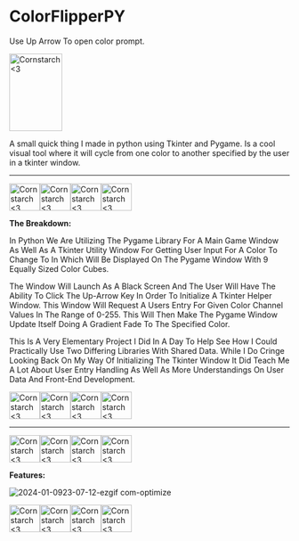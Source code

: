 # ColorFlipperPY

Use Up Arrow To open color prompt.

<img src="https://github.com/Kingerthanu/ColorFlipperPY/assets/76754592/c9fe86b1-ff04-41e9-b076-3c5480dc3ab4" alt="Cornstarch <3" width="95" height="139">

A small quick thing I made in python using Tkinter and Pygame. Is a cool visual tool where it will cycle from one color to another specified by the user in a tkinter window.

----------------------------------------------
<img src="https://github.com/Kingerthanu/ColorFlipperPY/assets/76754592/f311f319-3521-412e-8729-3e63e21a9164" alt="Cornstarch <3" width="55" height="49"><img src="https://github.com/Kingerthanu/ColorFlipperPY/assets/76754592/f311f319-3521-412e-8729-3e63e21a9164" alt="Cornstarch <3" width="55" height="49"><img src="https://github.com/Kingerthanu/ColorFlipperPY/assets/76754592/f311f319-3521-412e-8729-3e63e21a9164" alt="Cornstarch <3" width="55" height="49"><img src="https://github.com/Kingerthanu/ColorFlipperPY/assets/76754592/f311f319-3521-412e-8729-3e63e21a9164" alt="Cornstarch <3" width="55" height="49">



**The Breakdown:**

  In Python We Are Utilizing The Pygame Library For A Main Game Window As Well As A Tkinter Utility Window For Getting User Input For A Color To Change To In Which Will Be Displayed On The Pygame Window With 9 Equally Sized Color Cubes.

  The Window Will Launch As A Black Screen And The User Will Have The Ability To Click The Up-Arrow Key In Order To Initialize A Tkinter Helper Window. This Window Will Request A Users Entry For Given Color Channel Values In The Range of 0-255. This Will Then Make The 
  Pygame Window Update Itself Doing A Gradient Fade To The Specified Color.

  This Is A Very Elementary Project I Did In A Day To Help See How I Could Practically Use Two Differing Libraries With Shared Data. While I Do Cringe Looking Back On My Way Of Initializing The Tkinter Window It Did Teach Me A Lot About User Entry Handling As Well As More Understandings On User Data And Front-End Development.

  

<img src="https://github.com/Kingerthanu/ColorFlipperPY/assets/76754592/9367eb41-1899-4927-8186-99ea647e07e3" alt="Cornstarch <3" width="55" height="49"><img src="https://github.com/Kingerthanu/ColorFlipperPY/assets/76754592/9367eb41-1899-4927-8186-99ea647e07e3" alt="Cornstarch <3" width="55" height="49"><img src="https://github.com/Kingerthanu/ColorFlipperPY/assets/76754592/9367eb41-1899-4927-8186-99ea647e07e3" alt="Cornstarch <3" width="55" height="49"><img src="https://github.com/Kingerthanu/ColorFlipperPY/assets/76754592/9367eb41-1899-4927-8186-99ea647e07e3" alt="Cornstarch <3" width="55" height="49">


----------------------------------------------

<img src="https://github.com/Kingerthanu/ColorFlipperPY/assets/76754592/625254c1-c530-4877-a661-ed1749ec90fe" alt="Cornstarch <3" width="55" height="49"><img src="https://github.com/Kingerthanu/ColorFlipperPY/assets/76754592/625254c1-c530-4877-a661-ed1749ec90fe" alt="Cornstarch <3" width="55" height="49"><img src="https://github.com/Kingerthanu/ColorFlipperPY/assets/76754592/625254c1-c530-4877-a661-ed1749ec90fe" alt="Cornstarch <3" width="55" height="49"><img src="https://github.com/Kingerthanu/ColorFlipperPY/assets/76754592/625254c1-c530-4877-a661-ed1749ec90fe" alt="Cornstarch <3" width="55" height="49">



**Features:**

![2024-01-0923-07-12-ezgif com-optimize](https://github.com/Kingerthanu/ColorFlipperPY/assets/76754592/1b24ba8b-e8b5-487d-a43e-921af80dbb4a)


<img src="https://github.com/Kingerthanu/ColorFlipperPY/assets/76754592/ecc06c48-be82-4905-9504-984bbb714a2a" alt="Cornstarch <3" width="55" height="49"><img src="https://github.com/Kingerthanu/ColorFlipperPY/assets/76754592/ecc06c48-be82-4905-9504-984bbb714a2a" alt="Cornstarch <3" width="55" height="49"><img src="https://github.com/Kingerthanu/ColorFlipperPY/assets/76754592/ecc06c48-be82-4905-9504-984bbb714a2a" alt="Cornstarch <3" width="55" height="49"><img src="https://github.com/Kingerthanu/ColorFlipperPY/assets/76754592/ecc06c48-be82-4905-9504-984bbb714a2a" alt="Cornstarch <3" width="55" height="49">

